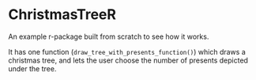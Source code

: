 # ChristmasTreeR

An example r-package built from scratch to see how it works. 

It has one function (`draw_tree_with_presents_function()`) which draws a christmas tree, and lets the user choose the number of presents depicted under the tree.

